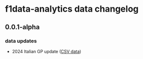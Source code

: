 # f1data-analytics data changelog

## 0.0.1-alpha

### data updates

- 2024 Italian GP update ([CSV data](https://github.com/f1db/f1db/releases/tag/v2024.16.0))
